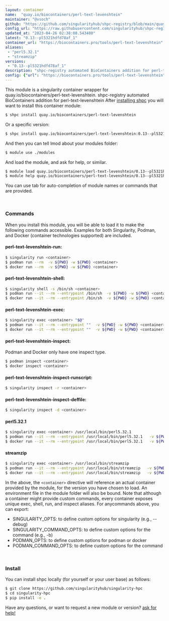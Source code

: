 ```yaml
---
layout: container
name:  "quay.io/biocontainers/perl-text-levenshtein"
maintainer: "@vsoch"
github: "https://github.com/singularityhub/shpc-registry/blob/main/quay.io/biocontainers/perl-text-levenshtein/container.yaml"
config_url: "https://raw.githubusercontent.com/singularityhub/shpc-registry/main/quay.io/biocontainers/perl-text-levenshtein/container.yaml"
updated_at: "2023-04-26 02:38:08.543480"
latest: "0.13--pl5321hdfd78af_1"
container_url: "https://biocontainers.pro/tools/perl-text-levenshtein"
aliases:
 - "perl5.32.1"
 - "streamzip"
versions:
 - "0.13--pl5321hdfd78af_1"
description: "shpc-registry automated BioContainers addition for perl-text-levenshtein"
config: {"url": "https://biocontainers.pro/tools/perl-text-levenshtein", "maintainer": "@vsoch", "description": "shpc-registry automated BioContainers addition for perl-text-levenshtein", "latest": {"0.13--pl5321hdfd78af_1": "sha256:4a07012d49e40fb4c2a825e444dc6e29a3766e1cdc5ebccc6c0b74f7d48b4237"}, "tags": {"0.13--pl5321hdfd78af_1": "sha256:4a07012d49e40fb4c2a825e444dc6e29a3766e1cdc5ebccc6c0b74f7d48b4237"}, "docker": "quay.io/biocontainers/perl-text-levenshtein", "aliases": {"perl5.32.1": "/usr/local/bin/perl5.32.1", "streamzip": "/usr/local/bin/streamzip"}}
---
```


This module is a singularity container wrapper for quay.io/biocontainers/perl-text-levenshtein.
shpc-registry automated BioContainers addition for perl-text-levenshtein
After [installing shpc](#install) you will want to install this container module:


```bash
$ shpc install quay.io/biocontainers/perl-text-levenshtein
```

Or a specific version:

```bash
$ shpc install quay.io/biocontainers/perl-text-levenshtein:0.13--pl5321hdfd78af_1
```

And then you can tell lmod about your modules folder:

```bash
$ module use ./modules
```

And load the module, and ask for help, or similar.

```bash
$ module load quay.io/biocontainers/perl-text-levenshtein/0.13--pl5321hdfd78af_1
$ module help quay.io/biocontainers/perl-text-levenshtein/0.13--pl5321hdfd78af_1
```

You can use tab for auto-completion of module names or commands that are provided.

<br>

### Commands

When you install this module, you will be able to load it to make the following commands accessible.
Examples for both Singularity, Podman, and Docker (container technologies supported) are included.

#### perl-text-levenshtein-run:

```bash
$ singularity run <container>
$ podman run --rm  -v ${PWD} -w ${PWD} <container>
$ docker run --rm  -v ${PWD} -w ${PWD} <container>
```

#### perl-text-levenshtein-shell:

```bash
$ singularity shell -s /bin/sh <container>
$ podman run --it --rm --entrypoint /bin/sh  -v ${PWD} -w ${PWD} <container>
$ docker run --it --rm --entrypoint /bin/sh  -v ${PWD} -w ${PWD} <container>
```

#### perl-text-levenshtein-exec:

```bash
$ singularity exec <container> "$@"
$ podman run --it --rm --entrypoint ""  -v ${PWD} -w ${PWD} <container> "$@"
$ docker run --it --rm --entrypoint ""  -v ${PWD} -w ${PWD} <container> "$@"
```

#### perl-text-levenshtein-inspect:

Podman and Docker only have one inspect type.

```bash
$ podman inspect <container>
$ docker inspect <container>
```

#### perl-text-levenshtein-inspect-runscript:

```bash
$ singularity inspect -r <container>
```

#### perl-text-levenshtein-inspect-deffile:

```bash
$ singularity inspect -d <container>
```


#### perl5.32.1

```bash
$ singularity exec <container> /usr/local/bin/perl5.32.1
$ podman run --it --rm --entrypoint /usr/local/bin/perl5.32.1   -v ${PWD} -w ${PWD} <container> -c " $@"
$ docker run --it --rm --entrypoint /usr/local/bin/perl5.32.1   -v ${PWD} -w ${PWD} <container> -c " $@"
```


#### streamzip

```bash
$ singularity exec <container> /usr/local/bin/streamzip
$ podman run --it --rm --entrypoint /usr/local/bin/streamzip   -v ${PWD} -w ${PWD} <container> -c " $@"
$ docker run --it --rm --entrypoint /usr/local/bin/streamzip   -v ${PWD} -w ${PWD} <container> -c " $@"
```



In the above, the `<container>` directive will reference an actual container provided
by the module, for the version you have chosen to load. An environment file in the
module folder will also be bound. Note that although a container
might provide custom commands, every container exposes unique exec, shell, run, and
inspect aliases. For anycommands above, you can export:

 - SINGULARITY_OPTS: to define custom options for singularity (e.g., --debug)
 - SINGULARITY_COMMAND_OPTS: to define custom options for the command (e.g., -b)
 - PODMAN_OPTS: to define custom options for podman or docker
 - PODMAN_COMMAND_OPTS: to define custom options for the command

<br>

### Install

You can install shpc locally (for yourself or your user base) as follows:

```bash
$ git clone https://github.com/singularityhub/singularity-hpc
$ cd singularity-hpc
$ pip install -e .
```

Have any questions, or want to request a new module or version? [ask for help!](https://github.com/singularityhub/singularity-hpc/issues)